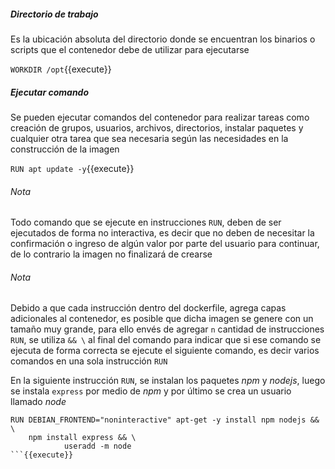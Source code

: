 ##### Directorio de trabajo
Es la ubicación absoluta del directorio donde se encuentran los binarios o scripts que el contenedor debe de utilizar para ejecutarse

`WORKDIR /opt`{{execute}}

##### Ejecutar comando
Se pueden ejecutar comandos del contenedor para realizar tareas como creación de grupos, usuarios, archivos, directorios, instalar paquetes y cualquier otra tarea que sea necesaria según las necesidades en la construcción de la imagen

`RUN apt update -y`{{execute}}

###### Nota
Todo comando que se ejecute en instrucciones `RUN`, deben de ser ejecutados de forma no interactiva, es decir que no deben de necesitar la confirmación o ingreso de algún valor por parte del usuario para continuar, de lo contrario la imagen no finalizará de crearse
###### Nota
Debido a que cada instrucción dentro del dockerfile, agrega capas adicionales al contenedor, es posible que dicha imagen se genere con un tamaño muy grande, para ello envés de agregar `n` cantidad de instrucciones `RUN`, se utiliza `&& \` al final del comando para indicar que si ese comando se ejecuta de forma correcta se ejecute el siguiente comando, es decir varios comandos en una sola instrucción `RUN`

En la siguiente instrucción `RUN`, se instalan los paquetes *npm* y *nodejs*, luego se instala `express` por medio de *npm* y por último se crea un usuario llamado *node*

```
RUN DEBIAN_FRONTEND="noninteractive" apt-get -y install npm nodejs && \
    npm install express && \
            useradd -m node
```{{execute}}
